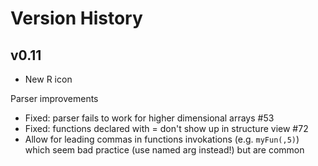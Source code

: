 Version History
===============

## v0.11


* New R icon

Parser improvements

* Fixed: parser fails to work for higher dimensional arrays #53
* Fixed: functions declared with = don't show up in structure view #72
* Allow for leading commas in functions invokations (e.g. `myFun(,5)`) which seem bad practice (use named arg instead!) but are common

